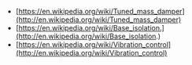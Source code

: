 - [https://en.wikipedia.org/wiki/Tuned_mass_damper](http://en.wikipedia.org/wiki/Tuned_mass_damper)
- [https://en.wikipedia.org/wiki/Base_isolation.](http://en.wikipedia.org/wiki/Base_isolation.)
- [https://en.wikipedia.org/wiki/Vibration_control](http://en.wikipedia.org/wiki/Vibration_control)